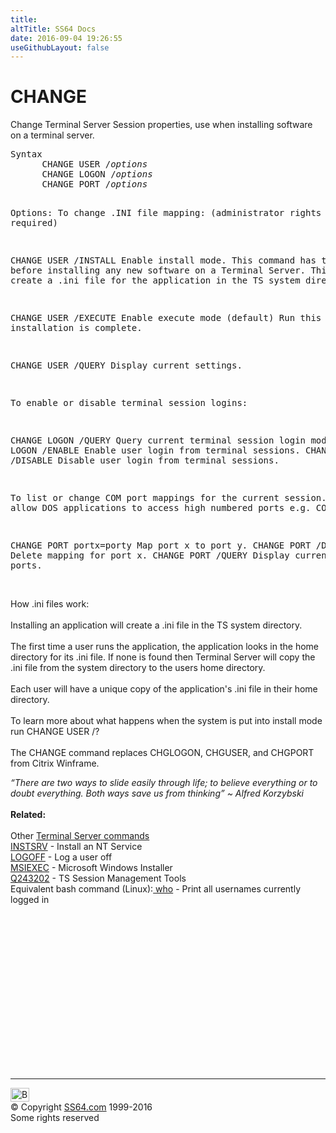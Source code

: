 ```yaml
---
title:
altTitle: SS64 Docs
date: 2016-09-04 19:26:55
useGithubLayout: false
---
```

<!-- #BeginLibraryItem "/Library/head_nt.lbi" --><!-- #EndLibraryItem --><h1>CHANGE</h1> 
<p>Change Terminal Server Session properties, use when installing software on a terminal server. </p>
<pre>Syntax
      CHANGE USER /<i>options</i>
      CHANGE LOGON /<i>options</i>
      CHANGE PORT /<i>options</i>

Options:
  To change .INI file mapping: (administrator rights required)

  CHANGE USER /INSTALL   Enable install mode. This command has to be run before
                         installing any new software on a Terminal Server.
                         This will create a .ini file for the application
                         in the TS system directory.

  CHANGE USER /EXECUTE   Enable execute mode (default)
                         Run this when an installation is complete.

  CHANGE USER /QUERY     Display current settings.

  To enable or disable terminal session logins:

  CHANGE LOGON /QUERY    Query current terminal session login mode.
  CHANGE LOGON /ENABLE   Enable user login from terminal sessions.
  CHANGE LOGON /DISABLE  Disable user login from terminal sessions.


  To list or change COM port mappings for the current session.
  This can allow DOS applications to access high numbered ports e.g. COM12

  CHANGE PORT portx=porty      Map port x to port y.
  CHANGE PORT /D portx         Delete mapping for port x.
  CHANGE PORT /QUERY           Display current mapping ports.
</pre>
<p><br>
  How .ini files work:<br>
    <br>
  Installing an application will create a .ini file in the TS system directory.<br>
    <br>
  The first time a user runs the application, the application looks in the 
  home directory for its .ini file. If none is found then Terminal Server will
  copy the .ini file from the system directory to the users home directory.<br>
    <br>
  Each user will have a unique copy of the application's .ini file in their home directory.<br>
    <br>
  To learn more about what happens when the system is put into install mode
  run CHANGE USER /? <br>
    <br>
  The CHANGE command replaces CHGLOGON, CHGUSER, and CHGPORT from Citrix Winframe. </p>
<p><i class="quote"> “There are two ways to slide easily through life; to believe everything or to doubt everything. Both ways save us from thinking” ~ Alfred Korzybski</i><br>
<b> <br>
Related:</b><br>
<br>
Other <a href="http://www.robvanderwoude.com/termserv.html">Terminal Server 
commands</a><br>
<a href="syntax-autoexec.html">INSTSRV</a> - Install an NT Service<br>
<a href="logoff.html">LOGOFF</a> - Log a user off <br>
<a href="msiexec.html">MSIEXEC</a> - Microsoft Windows Installer<br>
<a href="https://support.microsoft.com/kb/243202">Q243202</a> - TS Session 
Management Tools<br>
Equivalent bash command (Linux):<a href="../bash/who.html"> who</a> - Print all usernames currently logged 
in</p><!-- #BeginLibraryItem "/Library/foot_nt.lbi" --><p>
<!-- windows300 -->
<ins class="adsbygoogle" style="display:inline-block;width:300px;height:250px" data-ad-client="ca-pub-6140977852749469" data-ad-slot="7649547908"></ins>
<script>
(adsbygoogle = window.adsbygoogle || []).push({});
</script></p>
<hr>
<div id="bl" class="footer"><a href="change.html#"><img src="../images/top.png" width="30" height="22" alt="Back to the Top"></a></div>
<div id="br" class="footer, tagline">© Copyright <a href="../index.html">SS64.com</a> 1999-2016<br>
Some rights reserved</div><!-- #EndLibraryItem -->


